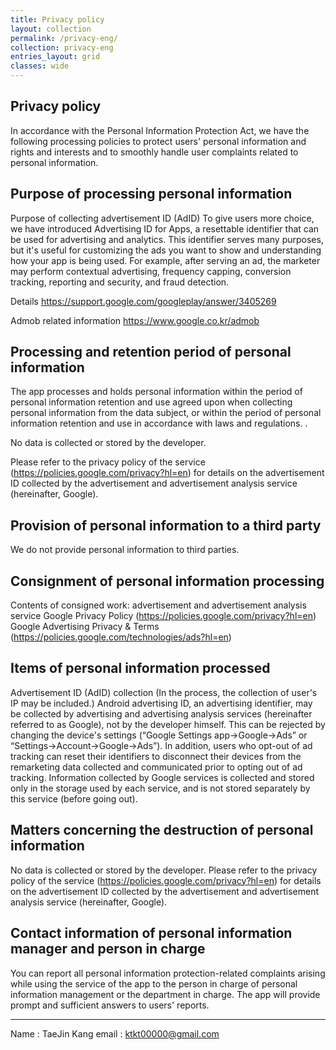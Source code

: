 ```yaml
---
title: Privacy policy
layout: collection
permalink: /privacy-eng/
collection: privacy-eng
entries_layout: grid
classes: wide
---
```


Privacy policy
----------------
In accordance with the Personal Information Protection Act, we have the following processing policies to protect users' personal information and rights and interests and to smoothly handle user complaints related to personal information.
  
Purpose of processing personal information
------------------
  
Purpose of collecting advertisement ID (AdID)
To give users more choice, we have introduced Advertising ID for Apps, a resettable identifier that can be used for advertising and analytics. This identifier serves many purposes, but it's useful for customizing the ads you want to show and understanding how your app is being used.
For example, after serving an ad, the marketer may perform contextual advertising, frequency capping, conversion tracking, reporting and security, and fraud detection.

Details
<https://support.google.com/googleplay/answer/3405269>
 
Admob related information
<https://www.google.co.kr/admob>
  
Processing and retention period of personal information
------------------
The app processes and holds personal information within the period of personal information retention and use agreed upon when collecting personal information from the data subject, or within the period of personal information retention and use in accordance with laws and regulations. .
 
No data is collected or stored by the developer.
 
Please refer to the privacy policy of the service (<https://policies.google.com/privacy?hl=en>) for details on the advertisement ID collected by the advertisement and advertisement analysis service (hereinafter, Google).
 
Provision of personal information to a third party
------------------

We do not provide personal information to third parties.
 
Consignment of personal information processing
------------------
   
Contents of consigned work: advertisement and advertisement analysis service
Google Privacy Policy (<https://policies.google.com/privacy?hl=en>)
Google Advertising Privacy & Terms (<https://policies.google.com/technologies/ads?hl=en>)
   
Items of personal information processed
------------------
 
Advertisement ID (AdID) collection (In the process, the collection of user's IP may be included.)
Android advertising ID, an advertising identifier, may be collected by advertising and advertising analysis services (hereinafter referred to as Google), not by the developer himself.
This can be rejected by changing the device's settings (“Google Settings app->Google->Ads” or “Settings->Account->Google->Ads”).
In addition, users who opt-out of ad tracking can reset their identifiers to disconnect their devices from the remarketing data collected and communicated prior to opting out of ad tracking.
Information collected by Google services is collected and stored only in the storage used by each service, and is not stored separately by this service (before going out).
  
Matters concerning the destruction of personal information
------------------
  
No data is collected or stored by the developer.
Please refer to the privacy policy of the service (<https://policies.google.com/privacy?hl=en>) for details on the advertisement ID collected by the advertisement and advertisement analysis service (hereinafter, Google).

Contact information of personal information manager and person in charge
------------------
You can report all personal information protection-related complaints arising while using the service of the app to the person in charge of personal information management or the department in charge. The app will provide prompt and sufficient answers to users' reports.
    
------------------
    
Name : TaeJin Kang
email : <ktkt00000@gmail.com>